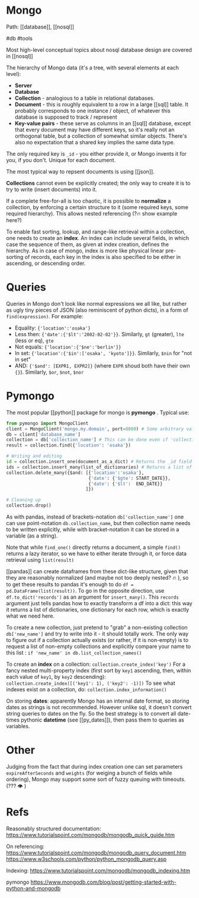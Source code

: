 # Mongo

Path: [[database]], [[nosql]]

#db #tools


Most high-level conceptual topics about nosql database design are covered in [[nosql]]

The hierarchy of Mongo data (it's a tree, with several elements at each level):
* **Server**
* **Database**
* **Collection** - analogious to a table in relational databases.
* **Document** - this is roughly equivalent to a row in a large [[sql]] table. It probably corresponds to one instance / object, of whatever this database is supposed to track / represent
* **Key-value pairs** - these serve as columns in an [[sql]] database, except that every document may have different keys, so it's really not an orthogonal table, but a collection of somewhat similar objects. There's also no expectation that a shared key implies the same data type.

The only required key is `_id` - you either provide it, or Mongo invents it for you, if you don't. Unique for each document.

The most typical way to repsent documents is using [[json]].

**Collections** cannot even be explicitly created; the only way to create it is to try to write (insert documents) into it.

If a complete free-for-all is too chaotic, it is possible to **normalize** a collection, by enforcing a certain structure to it (some required keys, some required hierarchy). This allows nested referencing (?🔥 show example here?)

To enable fast sorting, lookup, and range-like retrieval within a collection, one needs to create an **index**. An index can include several fields, in which case the sequence of them, as given at index creation, defines the hierarchy. As in case of mongo, index is more like physical linear pre-sorting of records, each key in the index is also specified to be either in ascending, or descending order.

# Queries

Queries in Mongo don't look like normal expressions we all like, but rather as ugly tiny pieces of JSON (also reminiscent of python dicts), in a form of `find(expression)`. For example:

* Equality: `{'location':'osaka'}`
* Less then: `{'date':{'$lt':'2002-02-02'}}`. Similarly, `gt` (greater), `lte` (less or eq), `gte`
* Not equals: `{'location':{'$ne':'berlin'}}`
* In set: `{'location':{'$in':['osaka', 'kyoto']}}`. Similarly, `$nin` for "not in set"
* AND: `{'$and': [EXPR1, EXPR2]}` (where `EXPR` shoud both have their own `{}`). Similarly, `$or`, `$not`, `$nor`

# Pymongo

The most popular [[python]] package for mongo is **pymongo** . Typical use:
```python
from pymongo import MongoClient
client = MongoClient('mongo.my.domain', port=8080) # Some arbitrary values here for example
db = client['database_name']
collection = db['collection_name'] # This can be done even if 'collection_name' doesn't exist yet! (for writing)
result = collection.find({'location': 'osaka'})

# Writing and editing
id = collection.insert_one(document_as_a_dict) # Returns the _id field of a newly created document
ids = collection.insert_many(list_of_dictionaries) # Returns a list of _ids
collection.delete_many({$and: [{'location':'osaka'}, 
                               {'date': {'$gte': START_DATE}},
                               {'date': {'$lt':  END_DATE}}
                              ]})

# Cleaning up
collection.drop()
```

As with pandas, instead of brackets-notation `db['collection_name']` one can use point-notation `db.collection_name`, but then collection name needs to be written explicitly, while with bracket-notation it can be stored in a variable (as a string).

Note that while `find_one()` directly returns a document, a simple `find()` returns a lazy iterator, so we have to either iterate through it, or force data retrieval using `list(result)`

[[pandas]] can create dataframes from these dict-like structure, given that they are reasonably normalized (and maybe not too deeply nested? 🔥 ), so to get these results to pandas it's enough to do `df = pd.DataFrame(list(result))`. To go in the opposite direction, use `df.to_dict('records')` as an argument for `insert_many()`. This `records` argument just tells pandas how to exactly transform a df into a dict: this way it returns a list of dictionaries, one dictionary for each row, which is exactly what we need here.

To create a new collection, just pretend to "grab" a non-existing collection `db['new_name']` and try to write into it - it should totally work. The only way to figure out if a collection actually exists (or rather, if it is non-empty) is to request a list of non-empty collections and explicitly compare your name to this list : `if 'new_name' in db.list_collection_names()`

To create an **index** on a collection:
`collection.create_index('key')`
For a fancy nested multi-property index (first sort by `key1` ascending, then, within each value of `key1`, by `key2` descending):
`collection.create_index([('key1': 1), ('key2': -1)])`
To see what indexes exist on a collection, do:
`collection.index_information()`

On storing **dates**: apparently Mongo has an internal date format, so storing dates as strings is not recommended. However unlike sql, it doesn't convert string queries to dates on the fly. So the best strategy is to convert all date-times pythonic **datetime** (see [[py_dates]]), then pass them to queries as variables. 

# Other

Judging from the fact that during index creation one can set parameters `expireAfterSeconds` and `weights` (for weiging a bunch of fields while ordering), Mongo may support some sort of fuzzy queuing with timeouts. (??? 👁 )

# Refs

Reasonably structured documentation:
https://www.tutorialspoint.com/mongodb/mongodb_quick_guide.htm

On referencing: 
https://www.tutorialspoint.com/mongodb/mongodb_query_document.htm
https://www.w3schools.com/python/python_mongodb_query.asp

Indexing:
https://www.tutorialspoint.com/mongodb/mongodb_indexing.htm

pymongo
https://www.mongodb.com/blog/post/getting-started-with-python-and-mongodb